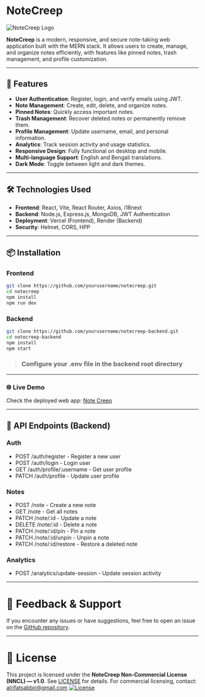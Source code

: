 # NoteCreep

![NoteCreep Logo](https://notecreep.vercel.app/assets/Note_Creep-removebg-preview-CAZBbMl4.png)

**NoteCreep** is a modern, responsive, and secure note-taking web application built with the MERN stack. It allows users to create, manage, and organize notes efficiently, with features like pinned notes, trash management, and profile customization.

---

## 🚀 Features

- **User Authentication**: Register, login, and verify emails using JWT.
- **Note Management**: Create, edit, delete, and organize notes.
- **Pinned Notes**: Quickly access important notes.
- **Trash Management**: Recover deleted notes or permanently remove them.
- **Profile Management**: Update username, email, and personal information.
- **Analytics**: Track session activity and usage statistics.
- **Responsive Design**: Fully functional on desktop and mobile.
- **Multi-language Support**: English and Bengali translations.
- **Dark Mode**: Toggle between light and dark themes.

---

## 🛠 Technologies Used

- **Frontend**: React, Vite, React Router, Axios, i18next
- **Backend**: Node.js, Express.js, MongoDB, JWT Authentication
- **Deployment**: Vercel (Frontend), Render (Backend)
- **Security**: Helmet, CORS, HPP

---

## 📦 Installation

### Frontend

```bash
git clone https://github.com/yourusername/notecreep.git
cd notecreep
npm install
npm run dev
```

### Backend

```bash
git clone https://github.com/yourusername/notecreep-backend.git
cd notecreep-backend
npm install
npm start
```

>### Configure your .env file in the backend root directory

---

### 🌐 Live Demo 

Check the deployed web app: [Note Creep](https://notecreep.vercel.app)

---

## 📄 API Endpoints (Backend)

### Auth
  * POST /auth/register - Register a new user
  * POST /auth/login - Login user
  * GET /auth/profile/:username - Get user profile
  * PATCH /auth/profile - Update user profile

### Notes
  * POST /note - Create a new note
  * GET /note - Get all notes
  * PATCH /note/:id - Update a note
  * DELETE /note/:id - Delete a note
  * PATCH /note/:id/pin - Pin a note
  * PATCH /note/:id/unpin - Unpin a note
  * PATCH /note/:id/restore - Restore a deleted note

### Analytics
  * POST /analytics/update-session - Update session activity


---

# 💬 Feedback & Support

If you encounter any issues or have suggestions, feel free to open an issue on the [GitHub repository](https://github.com/alrifatsabbir/notecreep).

---


# 🔐 License

This project is licensed under the **NoteCreep Non‑Commercial License (NNCL) — v1.0**. See [LICENSE](LICENSE) for details. For commercial licensing, contact: alrifatsabbir@gmail.com
[![License](https://img.shields.io/badge/license-NNCL%20v1.0-red.svg)](LICENSE)
